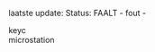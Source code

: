 laatste update: 
Status: FAALT - fout - 
<div class="service R">keyc</div><div class="service Y">microstation</div>